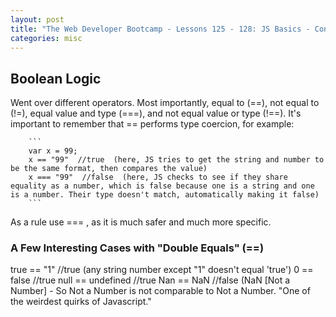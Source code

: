 ```yaml
---
layout: post
title: "The Web Developer Bootcamp - Lessons 125 - 128: JS Basics - Control Flow"
categories: misc
---
```


## Boolean Logic

Went over different operators. Most importantly, equal to (==), not equal to (!=), equal value and type (===), and not equal value or type (!==). It's important to remember that == performs type coercion, for example:

        ```
        var x = 99;
        x == "99"  //true  (here, JS tries to get the string and number to be the same format, then compares the value)
        x === "99"  //false  (here, JS checks to see if they share equality as a number, which is false because one is a string and one is a number. Their type doesn't match, automatically making it false)
        ```

As a rule use === , as it is much safer and much more specific.


### A Few Interesting Cases with "Double Equals" (==)

true == "1"  //true  (any string number except "1" doesn't equal 'true')
0 == false  //true
null == undefined  //true
Nan == NaN  //false  (NaN [Not a Number] - So Not a Number is not comparable to Not a Number. "One of the weirdest quirks of Javascript."
